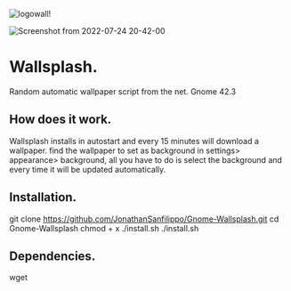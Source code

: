 
![logowall!](https://user-images.githubusercontent.com/87201918/150200907-a0cff2c1-16d5-4192-8610-bfb0a733ea7d.png)

![Screenshot from 2022-07-24 20-42-00](https://user-images.githubusercontent.com/103053714/180663249-f1a95d70-8f40-4eb5-8137-41c94c497d9c.png)


# Wallsplash.
Random automatic wallpaper script from the net. Gnome 42.3

## How does it work.
Wallsplash installs in autostart and every 15 minutes will download a wallpaper. find the wallpaper to set as background in settings> appearance> background, all you have to do is select the background and every time it will be updated automatically.

## Installation.

git clone https://github.com/JonathanSanfilippo/Gnome-Wallsplash.git
cd Gnome-Wallsplash
chmod + x ./install.sh
./install.sh

## Dependencies.
wget
